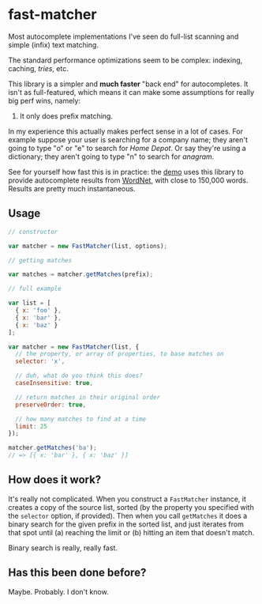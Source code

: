 # fast-matcher

Most autocomplete implementations I've seen do full-list scanning and simple (infix) text matching.

The standard performance optimizations seem to be complex: indexing, caching, *tries*, etc.

This library is a simpler and **much faster** "back end" for autocompletes. It isn't as full-featured, which means it can make some assumptions for really big perf wins, namely:

1. It only does prefix matching.

In my experience this actually makes perfect sense in a lot of cases. For example suppose your user is searching for a company name; they aren't going to type "o" or "e" to search for *Home Depot*. Or say they're using a dictionary; they aren't going to type "n" to search for *anagram*.

See for yourself how fast this is in practice: the [demo](http://danieltao.com/fast-matcher) uses this library to provide autocomplete results from [WordNet](http://wordnet.princeton.edu/), with close to 150,000 words. Results are pretty much instantaneous.

## Usage

```javascript
// constructor

var matcher = new FastMatcher(list, options);

// getting matches

var matches = matcher.getMatches(prefix);

// full example

var list = [
  { x: 'foo' },
  { x: 'bar' },
  { x: 'baz' }
];

var matcher = new FastMatcher(list, {
  // the property, or array of properties, to base matches on
  selector: 'x',

  // duh, what do you think this does?
  caseInsensitive: true,

  // return matches in their original order
  preserveOrder: true,

  // how many matches to find at a time
  limit: 25
});

matcher.getMatches('ba');
// => [{ x: 'bar' }, { x: 'baz' }]
```

## How does it work?

It's really not complicated. When you construct a `FastMatcher` instance, it creates a copy of the source list, sorted (by the property you specified with the `selector` option, if provided). Then when you call `getMatches` it does a binary search for the given prefix in the sorted list, and just iterates from that spot until (a) reaching the limit or (b) hitting an item that doesn't match.

Binary search is really, really fast.

## Has this been done before?

Maybe. Probably. I don't know.
